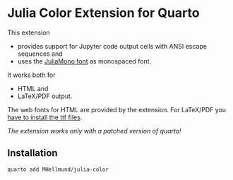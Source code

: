 # Julia Color Extension for Quarto

This extension 

- provides support for Jupyter code output cells with ANSI escape sequences and
- uses the [JuliaMono font](https://juliamono.netlify.app/) as monospaced font. 

It works both for 

- HTML and 
- LaTeX/PDF output. 

The web fonts for HTML are provided by the extension. For LaTeX/PDF you
[have to install the ttf files](https://juliamono.netlify.app/download/).



*The extension works only with a patched version of quarto!*


## Installation


```bash
quarto add MHellmund/julia-color
```

